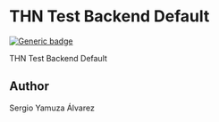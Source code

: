 # THN Test Backend Default

[![Generic badge](https://img.shields.io/badge/version-0.1-blue)](https://github.com/s1yamuza/thn)

THN Test Backend Default


## Author
Sergio Yamuza Álvarez